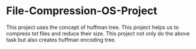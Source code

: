 # File-Compression-OS-Project
This project uses the concept of huffman tree.
This project helps us to compress txt files and reduce their size. 
This project not only do the above task but also creates huffman encoding tree.
